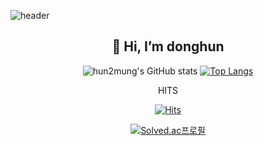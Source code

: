 <!--
**hun2mung/hun2mung** is a ✨ _special_ ✨ repository because its `README.md` (this file) appears on your GitHub profile.

Here are some ideas to get you started:

- 🔭 I’m currently working on ...
- 🌱 I’m currently learning ...
- 👯 I’m looking to collaborate on ...
- 🤔 I’m looking for help with ...
- 💬 Ask me about ...
- 📫 How to reach me: ...
- 😄 Pronouns: ...
- ⚡ Fun fact: ...
-->
![header](https://capsule-render.vercel.app/api?type=wave&color=auto&height=200&section=header&text=HUN2MUNG%20&fontSize=50)

<div align="center"><h2>👋 Hi, I’m donghun </h2></div>

<div align="center">
  
![hun2mung's GitHub stats](https://github-readme-stats.vercel.app/api?username=hun2mung&show_icons=true&theme=swift)
[![Top Langs](https://github-readme-stats.vercel.app/api/top-langs/?username=hun2mung&layout=compact)](https://github.com/hun2mung/github-readme-stats)

  HITS
  
[![Hits](https://hits.seeyoufarm.com/api/count/incr/badge.svg?url=https%3A%2F%2Fgithub.com%2Fhun2mung%2Fhit-counter&count_bg=%2379C83D&title_bg=%23555555&icon=&icon_color=%23E7E7E7&title=hits&edge_flat=false)](https://github.com/hun2mung)
  
[![Solved.ac프로필](http://mazassumnida.wtf/api/generate_badge?boj=ldh5444)](https://solved.ac/ldh5444)
</div>


